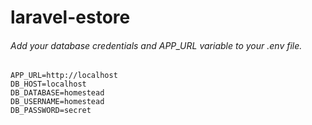 # laravel-estore
###### Add your database credentials and APP_URL variable to your .env file.
```
APP_URL=http://localhost
DB_HOST=localhost
DB_DATABASE=homestead
DB_USERNAME=homestead
DB_PASSWORD=secret
```
